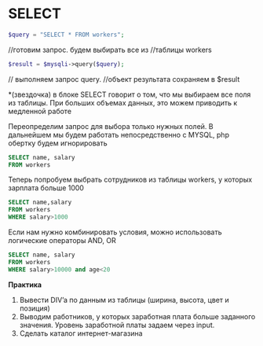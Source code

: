 # SELECT

```php
$query = "SELECT * FROM workers"; 
```

//готовим запрос. будем выбирать все из //таблицы workers
```php
$result = $mysqli->query($query);
```

// выполняем запрос query.
//объект результата сохраняем в $result

*(звездочка) в блоке SELECT говорит о том, что мы выбираем все поля из таблицы. При больших объемах данных, это можем приводить к медленной работе

Переопределим запрос для выбора только нужных полей. В дальнейшем мы будем работать непосредственно с MYSQL, php обертку будем игнорировать

```sql
SELECT name, salary
FROM workers
```


Теперь попробуем выбрать сотрудников из таблицы workers, у которых зарплата больше 1000

```sql
SELECT name,salary
FROM workers
WHERE salary>1000
```

Если нам нужно комбинировать условия, можно использовать логические операторы AND, OR

```sql
SELECT name, salary
FROM workers
WHERE salary>10000 and age<20
```


**Практика**

1.	Вывести DIV’a по данным из таблицы (ширина, высота, цвет и позиция)
2. Выводим работников, у которых заработная плата больше заданного значения. Уровень заработной платы задаем через input.
3.	Сделать каталог интернет-магазина








